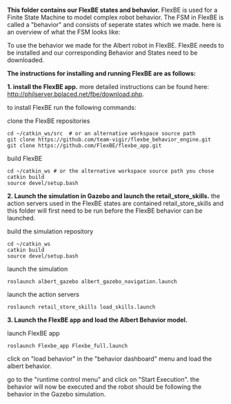**This folder contains our FlexBE states and behavior.** FlexBE is used for a Finite State Machine to model complex robot behavior. The FSM in FlexBE is called a "behavior" and consists of seperate states which we made. here is an overview of what the FSM looks like:

<overview of current FlexBE behavior state>

To use the behavior we made for the Albert robot in FlexBE. FlexBE needs to be installed and our corresponding Behavior and States need to be downloaded.

**The instructions for installing and running FlexBE are as follows:**

**1. install the FlexBE app.** more detailed instructions can be found here: http://philserver.bplaced.net/fbe/download.php.

to install FlexBE run the following commands:

clone the FlexBE repositories
```
cd ~/catkin_ws/src  # or an alternative workspace source path
git clone https://github.com/team-vigir/flexbe_behavior_engine.git
git clone https://github.com/FlexBE/flexbe_app.git
```

build FlexBE

```
cd ~/catkin_ws # or the alternative workspace source path you chose
catkin build
source devel/setup.bash
```

**2. Launch the simulation in Gazebo and launch the retail_store_skills.** the action servers used in the FlexBE states are contained retail_store_skills and this folder will first need to be run before the FlexBE behavior can be launched.

build the simulation repository
```
cd ~/catkin_ws
catkin build
source devel/setup.bash
```

launch the simulation
```
roslaunch albert_gazebo albert_gazebo_navigation.launch
```

launch the action servers 
```
roslaunch retail_store_skills load_skills.launch
```

**3. Launch the FlexBE app and load the Albert Behavior model.** 

launch FlexBE app
```
roslaunch Flexbe_app Flexbe_full.launch
```

click on "load behavior" in the "behavior dashboard" menu and load the albert behavior.

go to the "runtime control menu" and click on "Start Execution". the behavior will now be executed and the robot should be following the behavior in the Gazebo simulation.







